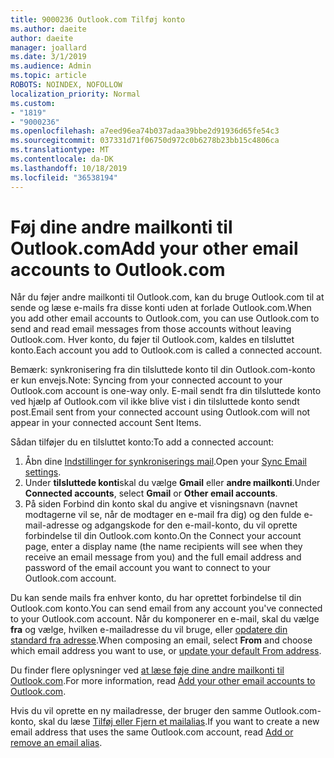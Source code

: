 ```yaml
---
title: 9000236 Outlook.com Tilføj konto
ms.author: daeite
author: daeite
manager: joallard
ms.date: 3/1/2019
ms.audience: Admin
ms.topic: article
ROBOTS: NOINDEX, NOFOLLOW
localization_priority: Normal
ms.custom:
- "1819"
- "9000236"
ms.openlocfilehash: a7eed96ea74b037adaa39bbe2d91936d65fe54c3
ms.sourcegitcommit: 037331d71f06750d972c0b6278b23bb15c4806ca
ms.translationtype: MT
ms.contentlocale: da-DK
ms.lasthandoff: 10/18/2019
ms.locfileid: "36538194"
---
```

# <a name="add-your-other-email-accounts-to-outlookcom"></a><span data-ttu-id="9597b-102">Føj dine andre mailkonti til Outlook.com</span><span class="sxs-lookup"><span data-stu-id="9597b-102">Add your other email accounts to Outlook.com</span></span>

<span data-ttu-id="9597b-103">Når du føjer andre mailkonti til Outlook.com, kan du bruge Outlook.com til at sende og læse e-mails fra disse konti uden at forlade Outlook.com.</span><span class="sxs-lookup"><span data-stu-id="9597b-103">When you add other email accounts to Outlook.com, you can use Outlook.com to send and read email messages from those accounts without leaving Outlook.com.</span></span> <span data-ttu-id="9597b-104">Hver konto, du føjer til Outlook.com, kaldes en tilsluttet konto.</span><span class="sxs-lookup"><span data-stu-id="9597b-104">Each account you add to Outlook.com is called a connected account.</span></span>

<span data-ttu-id="9597b-105">Bemærk: synkronisering fra din tilsluttede konto til din Outlook.com-konto er kun envejs.</span><span class="sxs-lookup"><span data-stu-id="9597b-105">Note: Syncing from your connected account to your Outlook.com account is one-way only.</span></span> <span data-ttu-id="9597b-106">E-mail sendt fra din tilsluttede konto ved hjælp af Outlook.com vil ikke blive vist i din tilsluttede konto sendt post.</span><span class="sxs-lookup"><span data-stu-id="9597b-106">Email sent from your connected account using Outlook.com will not appear in your connected account Sent Items.</span></span>

<span data-ttu-id="9597b-107">Sådan tilføjer du en tilsluttet konto:</span><span class="sxs-lookup"><span data-stu-id="9597b-107">To add a connected account:</span></span>

1. <span data-ttu-id="9597b-108">Åbn dine [Indstillinger for synkroniserings mail](https://go.microsoft.com/fwlink/?linkid=875264).</span><span class="sxs-lookup"><span data-stu-id="9597b-108">Open your [Sync Email settings](https://go.microsoft.com/fwlink/?linkid=875264).</span></span>
2. <span data-ttu-id="9597b-109">Under **tilsluttede konti**skal du vælge **Gmail** eller **andre mailkonti**.</span><span class="sxs-lookup"><span data-stu-id="9597b-109">Under **Connected accounts**, select **Gmail** or **Other email accounts**.</span></span>
3. <span data-ttu-id="9597b-110">På siden Forbind din konto skal du angive et visningsnavn (navnet modtagerne vil se, når de modtager en e-mail fra dig) og den fulde e-mail-adresse og adgangskode for den e-mail-konto, du vil oprette forbindelse til din Outlook.com konto.</span><span class="sxs-lookup"><span data-stu-id="9597b-110">On the Connect your account page, enter a display name (the name recipients will see when they receive an email message from you) and the full email address and password of the email account you want to connect to your Outlook.com account.</span></span>

<span data-ttu-id="9597b-111">Du kan sende mails fra enhver konto, du har oprettet forbindelse til din Outlook.com konto.</span><span class="sxs-lookup"><span data-stu-id="9597b-111">You can send email from any account you've connected to your Outlook.com account.</span></span> <span data-ttu-id="9597b-112">Når du komponerer en e-mail, skal du vælge **fra** og vælge, hvilken e-mailadresse du vil bruge, eller [opdatere din standard fra adresse](https://go.microsoft.com/fwlink/?linkid=875264).</span><span class="sxs-lookup"><span data-stu-id="9597b-112">When composing an email, select **From** and choose which email address you want to use, or [update your default From address](https://go.microsoft.com/fwlink/?linkid=875264).</span></span>

<span data-ttu-id="9597b-113">Du finder flere oplysninger ved [at læse føje dine andre mailkonti til Outlook.com](https://support.office.com/article/c5224df4-5885-4e79-91ba-523aa743f0ba?wt.mc_id=Office_Outlook_com_Alchemy).</span><span class="sxs-lookup"><span data-stu-id="9597b-113">For more information, read [Add your other email accounts to Outlook.com](https://support.office.com/article/c5224df4-5885-4e79-91ba-523aa743f0ba?wt.mc_id=Office_Outlook_com_Alchemy).</span></span>

<span data-ttu-id="9597b-114">Hvis du vil oprette en ny mailadresse, der bruger den samme Outlook.com-konto, skal du læse [Tilføj eller Fjern et mailalias](https://support.office.com/article/459b1989-356d-40fa-a689-8f285b13f1f2?wt.mc_id=Office_Outlook_com_Alchemy).</span><span class="sxs-lookup"><span data-stu-id="9597b-114">If you want to create a new email address that uses the same Outlook.com account, read [Add or remove an email alias](https://support.office.com/article/459b1989-356d-40fa-a689-8f285b13f1f2?wt.mc_id=Office_Outlook_com_Alchemy).</span></span>